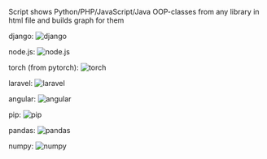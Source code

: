 Script shows Python/PHP/JavaScript/Java OOP-classes from any library in html file and builds graph for them
 
django:
![django](https://github.com/ksn38/graph_for_classes/blob/main/gallery/django.jpg)
 
node.js:
![node.js](https://github.com/ksn38/graph_for_classes/blob/main/gallery/node.js.jpg)
 
torch (from pytorch):
![torch](https://github.com/ksn38/graph_for_classes/blob/main/gallery/torch.jpg)
 
laravel:
![laravel](https://github.com/ksn38/graph_for_classes/blob/main/gallery/laravel.jpg)
 
angular:
![angular](https://github.com/ksn38/graph_for_classes/blob/main/gallery/angular.jpg)
 
pip:
![pip](https://github.com/ksn38/graph_for_classes/blob/main/gallery/pip.jpg)
 
pandas:
![pandas](https://github.com/ksn38/graph_for_classes/blob/main/gallery/pandas.jpg)
 
numpy:
![numpy](https://github.com/ksn38/graph_for_classes/blob/main/gallery/numpy.jpg)
